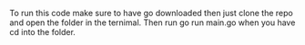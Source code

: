 To run this code make sure to have go downloaded then just clone the repo and open the folder in the ternimal.
Then run go run main.go when you have cd into the folder.